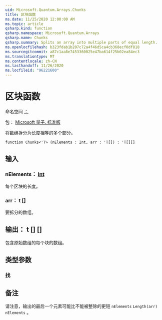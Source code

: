 ```yaml
---
uid: Microsoft.Quantum.Arrays.Chunks
title: 区块函数
ms.date: 11/25/2020 12:00:00 AM
ms.topic: article
qsharp.kind: function
qsharp.namespace: Microsoft.Quantum.Arrays
qsharp.name: Chunks
qsharp.summary: Splits an array into multiple parts of equal length.
ms.openlocfilehash: b323fdab1b207c72a4f46d5ca4cb368ecf0df818
ms.sourcegitcommit: a87c1aa8e7453360025e47ba614f25b02ea84ec3
ms.translationtype: MT
ms.contentlocale: zh-CN
ms.lasthandoff: 11/26/2020
ms.locfileid: "96221600"
---
```

# <a name="chunks-function"></a>区块函数

命名空间 [：](xref:Microsoft.Quantum.Arrays)

包： [Microsoft 量子. 标准版](https://nuget.org/packages/Microsoft.Quantum.Standard)


将数组拆分为长度相等的多个部分。

```qsharp
function Chunks<'T> (nElements : Int, arr : 'T[]) : 'T[][]
```


## <a name="input"></a>输入

### <a name="nelements--int"></a>nElements： [Int](xref:microsoft.quantum.lang-ref.int)

每个区块的长度。


### <a name="arr--t"></a>arr： t []

要拆分的数组。



## <a name="output--t"></a>输出： t [] []

包含原始数组的每个块的数组。

## <a name="type-parameters"></a>类型参数

### <a name="t"></a>找



## <a name="remarks"></a>备注

请注意，输出的最后一个元素可能比不能被整除的更短 `nElements` `Length(arr)` `nElements` 。